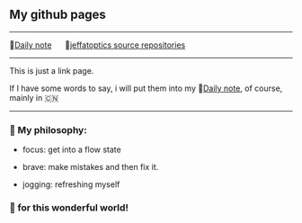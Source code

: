 ## My github pages

---

🔗[Daily note](https://jeffatoptics.github.io/jeffblog) &nbsp;&nbsp;&nbsp;&nbsp; 🔗[jeffatoptics source repositories](https://github.com/jeffatoptics?tab=repositories&q=&type=source&language=&sort=)

---

This is just a link page.


If I have some words to say, i will put them into my 🔗[Daily note](https://jeffatoptics.github.io/jeffblog), of course, mainly in 🇨🇳

---

### 📖 My philosophy:

- focus: get into a flow state

- brave: make mistakes and then fix it.

- jogging: refreshing myself

### 🍻 for this wonderful world!
